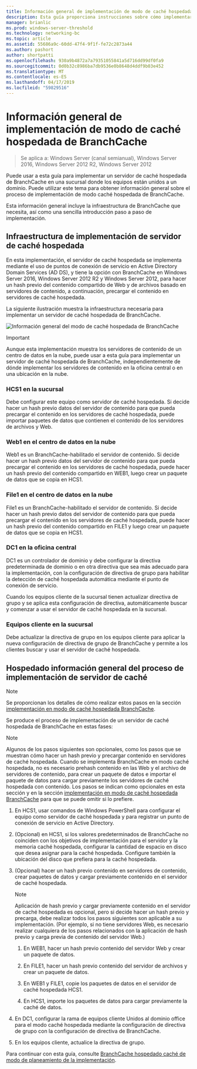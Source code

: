 ```yaml
---
title: Información general de implementación de modo de caché hospedada de BranchCache
description: Esta guía proporciona instrucciones sobre cómo implementar BranchCache en modo de caché hospedada en equipos que ejecutan Windows Server 2016 y Windows 10
manager: brianlic
ms.prod: windows-server-threshold
ms.technology: networking-bc
ms.topic: article
ms.assetid: 55686a9c-60dd-47f4-9f1f-fe72c2873a44
ms.author: pashort
author: shortpatti
ms.openlocfilehash: 930a9b4872a7a79351055841a5d716dd99df0fa9
ms.sourcegitcommit: 0d0b32c8986ba7db9536e0b8648d4ddf9b03e452
ms.translationtype: MT
ms.contentlocale: es-ES
ms.lasthandoff: 04/17/2019
ms.locfileid: "59829516"
---
```

# <a name="branchcache-hosted-cache-mode-deployment-overview"></a>Información general de implementación de modo de caché hospedada de BranchCache

>Se aplica a: Windows Server (canal semianual), Windows Server 2016, Windows Server 2012 R2, Windows Server 2012

Puede usar a esta guía para implementar un servidor de caché hospedada de BranchCache en una sucursal donde los equipos están unidos a un dominio. Puede utilizar este tema para obtener información general sobre el proceso de implementación de modo caché hospedada de BranchCache.

Esta información general incluye la infraestructura de BranchCache que necesita, así como una sencilla introducción paso a paso de implementación.

## <a name="bkmk_components"></a>Infraestructura de implementación de servidor de caché hospedada

En esta implementación, el servidor de caché hospedada se implementa mediante el uso de puntos de conexión de servicio en Active Directory Domain Services \(AD DS\), y tiene la opción con BranchCache en Windows Server 2016, Windows Server 2012 R2 y Windows Server 2012, para hacer un hash previo del contenido compartido de Web y de archivos basado en servidores de contenido, a continuación, precargar el contenido en servidores de caché hospedada.

La siguiente ilustración muestra la infraestructura necesaria para implementar un servidor de caché hospedada de BranchCache.

![Información general del modo de caché hospedada de BranchCache](../../../media/BranchCache-Hcm-Overview/Bc-Hcm-Overview.jpg)

> [!IMPORTANT]
> Aunque esta implementación muestra los servidores de contenido de un centro de datos en la nube, puede usar a esta guía para implementar un servidor de caché hospedada de BranchCache, independientemente de dónde implementar los servidores de contenido en la oficina central o en una ubicación en la nube.

### <a name="hcs1-in-the-branch-office"></a>HCS1 en la sucursal

Debe configurar este equipo como servidor de caché hospedada. Si decide hacer un hash previo datos del servidor de contenido para que pueda precargar el contenido en los servidores de caché hospedada, puede importar paquetes de datos que contienen el contenido de los servidores de archivos y Web.

### <a name="web1-in-the-cloud-data-center"></a>Web1 en el centro de datos en la nube

Web1 es un BranchCache\-habilitado el servidor de contenido. Si decide hacer un hash previo datos del servidor de contenido para que pueda precargar el contenido en los servidores de caché hospedada, puede hacer un hash previo del contenido compartido en WEB1, luego crear un paquete de datos que se copia en HCS1.

### <a name="file1-in-the-cloud-data-center"></a>File1 en el centro de datos en la nube

File1 es un BranchCache\-habilitado el servidor de contenido. Si decide hacer un hash previo datos del servidor de contenido para que pueda precargar el contenido en los servidores de caché hospedada, puede hacer un hash previo del contenido compartido en FILE1 y luego crear un paquete de datos que se copia en HCS1.
  
### <a name="dc1-in-the-main-office"></a>DC1 en la oficina central

DC1 es un controlador de dominio y debe configurar la directiva predeterminada de dominio o en otra directiva que sea más adecuado para la implementación, con la configuración de directiva de grupo para habilitar la detección de caché hospedada automática mediante el punto de conexión de servicio.

Cuando los equipos cliente de la sucursal tienen actualizar directiva de grupo y se aplica esta configuración de directiva, automáticamente buscar y comenzar a usar el servidor de caché hospedada en la sucursal.

### <a name="client-computers-in-the-branch-office"></a>Equipos cliente en la sucursal

Debe actualizar la directiva de grupo en los equipos cliente para aplicar la nueva configuración de directiva de grupo de BranchCache y permite a los clientes buscar y usar el servidor de caché hospedada.

## <a name="bkmk_overview"></a>Hospedado información general del proceso de implementación de servidor de caché

>[!NOTE]
>Se proporcionan los detalles de cómo realizar estos pasos en la sección [implementación en modo de caché hospedada BranchCache](4-Bc-Hcm-Deployment.md).

Se produce el proceso de implementación de un servidor de caché hospedada de BranchCache en estas fases:

>[!NOTE]
>Algunos de los pasos siguientes son opcionales, como los pasos que se muestran cómo hacer un hash previo y precargar contenido en servidores de caché hospedada. Cuando se implementa BranchCache en modo caché hospedada, no es necesario prehash contenido en las Web y el archivo de servidores de contenido, para crear un paquete de datos e importar el paquete de datos para cargar previamente los servidores de caché hospedada con contenido. Los pasos se indican como opcionales en esta sección y en la sección [implementación en modo de caché hospedada BranchCache](4-Bc-Hcm-Deployment.md) para que se puede omitir si lo prefiere.

1. En HCS1, usar comandos de Windows PowerShell para configurar el equipo como servidor de caché hospedada y para registrar un punto de conexión de servicio en Active Directory.

2. \(Opcional\) en HCS1, si los valores predeterminados de BranchCache no coinciden con los objetivos de implementación para el servidor y la memoria caché hospedada, configurar la cantidad de espacio en disco que desea asignar para la caché hospedada. Configure también la ubicación del disco que prefiera para la caché hospedada.

3. \(Opcional\) hacer un hash previo contenido en servidores de contenido, crear paquetes de datos y cargar previamente contenido en el servidor de caché hospedada.

    > [!NOTE]
    > Aplicación de hash previo y cargar previamente contenido en el servidor de caché hospedada es opcional, pero si decide hacer un hash previo y precarga, debe realizar todos los pasos siguientes son aplicable a su implementación. \(Por ejemplo, si no tiene servidores Web, es necesario realizar cualquiera de los pasos relacionados con la aplicación de hash previo y carga previa de contenido del servidor Web.\)

    1. En WEB1, hacer un hash previo contenido del servidor Web y crear un paquete de datos.

    2. En FILE1, hacer un hash previo contenido del servidor de archivos y crear un paquete de datos.

    3. En WEB1 y FILE1, copie los paquetes de datos en el servidor de caché hospedada HCS1.

    4. En HCS1, importe los paquetes de datos para cargar previamente la caché de datos.

4. En DC1, configurar la rama de equipos cliente Unidos al dominio office para el modo caché hospedada mediante la configuración de directiva de grupo con la configuración de directiva de BranchCache.

5. En los equipos cliente, actualice la directiva de grupo.

Para continuar con esta guía, consulte [BranchCache hospedado caché de modo de planeamiento de la implementación](3-Bc-Hcm-Plan.md).